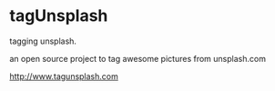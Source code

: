 tagUnsplash
===========

tagging unsplash.

an open source project to tag awesome pictures from unsplash.com

http://www.tagunsplash.com

